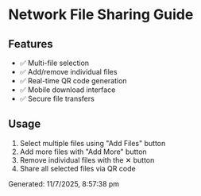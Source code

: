 # Network File Sharing Guide

## Features
- ✅ Multi-file selection
- ✅ Add/remove individual files
- ✅ Real-time QR code generation
- ✅ Mobile download interface
- ✅ Secure file transfers

## Usage
1. Select multiple files using "Add Files" button
2. Add more files with "Add More" button
3. Remove individual files with the ✕ button
4. Share all selected files via QR code

Generated: 11/7/2025, 8:57:38 pm
